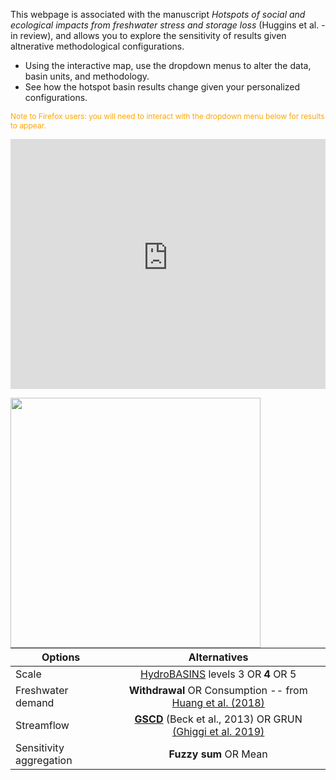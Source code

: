 This webpage is associated with the manuscript *Hotspots of social and ecological impacts from freshwater stress and storage loss* (Huggins et al. - in review), and allows you to explore the sensitivity of results given altnerative methodological configurations.

* Using the interactive map, use the dropdown menus to alter the data, basin units, and methodology. 
* See how the hotspot basin results change given your personalized configurations. 

<font style='font-size:12px' color='orange'> Note to Firefox users: you will need to interact with the dropdown menu below for results to appear. </font> 

<iframe src="https://xanderhuggins.shinyapps.io/Hotspot-web-app/" width="100%" height="400px" frameBorder="0" ></iframe>

<img src="https://raw.githubusercontent.com/XanderHuggins/Hotspots/master/assets/WebApp_legend.png" 
  width="400" align="left"/>



<br/> <br/> <br/> 



| Options        | Alternatives | 
| ------------- |:-------------:| 
| Scale  | [HydroBASINS](https://www.hydrosheds.org/page/hydrobasins) levels 3 OR **4** OR 5 | 
| Freshwater demand   | **Withdrawal** OR Consumption -- from [Huang et al. (2018)](https://zenodo.org/record/1209296#.YJqs3bVKj4Y) | 
| Streamflow | [**GSCD**](http://www.gloh2o.org/gscd/) (Beck et al., 2013) OR GRUN [(Ghiggi et al. 2019)](https://essd.copernicus.org/articles/11/1655/2019/) |
| Sensitivity aggregation| **Fuzzy sum** OR Mean | 
